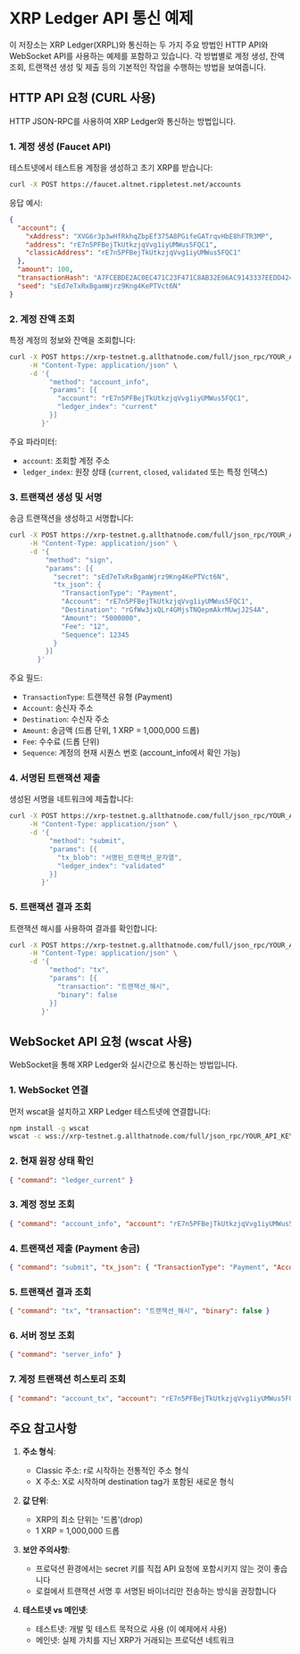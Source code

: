 # XRP Ledger API 통신 예제

이 저장소는 XRP Ledger(XRPL)와 통신하는 두 가지 주요 방법인 HTTP API와 WebSocket API를 사용하는 예제를 포함하고 있습니다. 각 방법별로 계정 생성, 잔액 조회, 트랜잭션 생성 및 제출 등의 기본적인 작업을 수행하는 방법을 보여줍니다.

## HTTP API 요청 (CURL 사용)

HTTP JSON-RPC를 사용하여 XRP Ledger와 통신하는 방법입니다.

### 1. 계정 생성 (Faucet API)

테스트넷에서 테스트용 계정을 생성하고 초기 XRP를 받습니다:

```bash
curl -X POST https://faucet.altnet.rippletest.net/accounts
```

응답 예시:
```json
{
  "account": {
    "xAddress": "XVG6r3p3wHfRkhqZbpEf375A8PGifeGATrqvHbE8hFTR3MP",
    "address": "rE7n5PFBejTkUtkzjqVvg1iyUMWus5FQC1",
    "classicAddress": "rE7n5PFBejTkUtkzjqVvg1iyUMWus5FQC1"
  },
  "amount": 100,
  "transactionHash": "A7FCEBDE2AC0EC471C23F471C8AB32E06AC9143337EEDD42450288D987AEF964",
  "seed": "sEd7eTxRxBgamWjrz9Kng4KePTVct6N"
}
```

### 2. 계정 잔액 조회

특정 계정의 정보와 잔액을 조회합니다:

```bash
curl -X POST https://xrp-testnet.g.allthatnode.com/full/json_rpc/YOUR_API_KEY \
     -H "Content-Type: application/json" \
     -d '{
          "method": "account_info",
          "params": [{
            "account": "rE7n5PFBejTkUtkzjqVvg1iyUMWus5FQC1", 
            "ledger_index": "current"
          }]
        }'
```

주요 파라미터:
- `account`: 조회할 계정 주소
- `ledger_index`: 원장 상태 (`current`, `closed`, `validated` 또는 특정 인덱스)

### 3. 트랜잭션 생성 및 서명

송금 트랜잭션을 생성하고 서명합니다:

```bash
curl -X POST https://xrp-testnet.g.allthatnode.com/full/json_rpc/YOUR_API_KEY \
     -H "Content-Type: application/json" \
     -d '{
         "method": "sign",
         "params": [{
           "secret": "sEd7eTxRxBgamWjrz9Kng4KePTVct6N",
           "tx_json": {
             "TransactionType": "Payment",
             "Account": "rE7n5PFBejTkUtkzjqVvg1iyUMWus5FQC1",
             "Destination": "rGfWw3jxQLr4GMjsTNQepmAkrMUwjJ2S4A",
             "Amount": "5000000", 
             "Fee": "12",
             "Sequence": 12345
           }
         }]
       }'
```

주요 필드:
- `TransactionType`: 트랜잭션 유형 (Payment)
- `Account`: 송신자 주소
- `Destination`: 수신자 주소
- `Amount`: 송금액 (드롭 단위, 1 XRP = 1,000,000 드롭)
- `Fee`: 수수료 (드롭 단위)
- `Sequence`: 계정의 현재 시퀀스 번호 (account_info에서 확인 가능)

### 4. 서명된 트랜잭션 제출

생성된 서명을 네트워크에 제출합니다:

```bash
curl -X POST https://xrp-testnet.g.allthatnode.com/full/json_rpc/YOUR_API_KEY \
     -H "Content-Type: application/json" \
     -d '{
          "method": "submit",
          "params": [{
            "tx_blob": "서명된_트랜잭션_문자열",
            "ledger_index": "validated"
          }]
        }'
```

### 5. 트랜잭션 결과 조회

트랜잭션 해시를 사용하여 결과를 확인합니다:

```bash
curl -X POST https://xrp-testnet.g.allthatnode.com/full/json_rpc/YOUR_API_KEY \
     -H "Content-Type: application/json" \
     -d '{
          "method": "tx",
          "params": [{
            "transaction": "트랜잭션_해시",
            "binary": false
          }]
        }'
```

## WebSocket API 요청 (wscat 사용)

WebSocket을 통해 XRP Ledger와 실시간으로 통신하는 방법입니다.

### 1. WebSocket 연결

먼저 wscat을 설치하고 XRP Ledger 테스트넷에 연결합니다:

```bash
npm install -g wscat
wscat -c wss://xrp-testnet.g.allthatnode.com/full/json_rpc/YOUR_API_KEY
```

### 2. 현재 원장 상태 확인

```json
{ "command": "ledger_current" }
```

### 3. 계정 정보 조회

```json
{ "command": "account_info", "account": "rE7n5PFBejTkUtkzjqVvg1iyUMWus5FQC1", "ledger_index": "validated" }
```

### 4. 트랜잭션 제출 (Payment 송금)

```json
{ "command": "submit", "tx_json": { "TransactionType": "Payment", "Account": "rE7n5PFBejTkUtkzjqVvg1iyUMWus5FQC1", "Destination": "rGfWw3jxQLr4GMjsTNQepmAkrMUwjJ2S4A", "Amount": "5000000", "Fee": "12", "Sequence": 12345 }, "secret": "sEd7eTxRxBgamWjrz9Kng4KePTVct6N" }
```

### 5. 트랜잭션 결과 조회

```json
{ "command": "tx", "transaction": "트랜잭션_해시", "binary": false }
```

### 6. 서버 정보 조회

```json
{ "command": "server_info" }
```

### 7. 계정 트랜잭션 히스토리 조회

```json
{ "command": "account_tx", "account": "rE7n5PFBejTkUtkzjqVvg1iyUMWus5FQC1", "ledger_index_min": -1, "ledger_index_max": -1 }
```

## 주요 참고사항

1. **주소 형식**:
   - Classic 주소: r로 시작하는 전통적인 주소 형식
   - X 주소: X로 시작하며 destination tag가 포함된 새로운 형식

2. **값 단위**:
   - XRP의 최소 단위는 '드롭'(drop)
   - 1 XRP = 1,000,000 드롭

3. **보안 주의사항**:
   - 프로덕션 환경에서는 secret 키를 직접 API 요청에 포함시키지 않는 것이 좋습니다
   - 로컬에서 트랜잭션 서명 후 서명된 바이너리만 전송하는 방식을 권장합니다

4. **테스트넷 vs 메인넷**:
   - 테스트넷: 개발 및 테스트 목적으로 사용 (이 예제에서 사용)
   - 메인넷: 실제 가치를 지닌 XRP가 거래되는 프로덕션 네트워크

